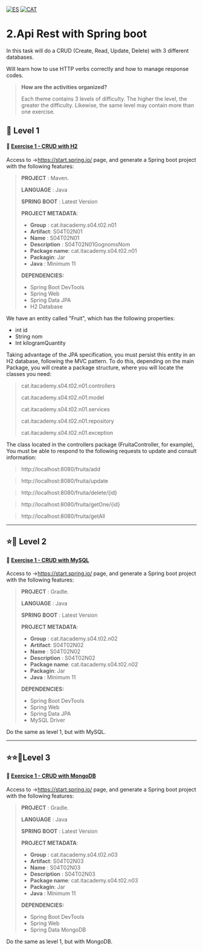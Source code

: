 [![ES](https://img.shields.io/badge/ES-red.svg?logo=googletranslate&logoColor=white)](https://github.com/ariamdev/IT-ACADEMY-SPRINT-4/blob/main/Tasca%20S4.02%20Api%20Rest%20amb%20Spring%20boot/README.es.md)
[![CAT](https://img.shields.io/badge/CAT-yellow.svg?logo=googletranslate&logoColor=white)](https://github.com/ariamdev/IT-ACADEMY-SPRINT-4/blob/main/Tasca%20S4.02%20Api%20Rest%20amb%20Spring%20boot/README.cat.md)

2.Api Rest with Spring boot
=


In this task will do a CRUD (Create, Read, Update, Delete) with 3 different databases.

Will learn how to use HTTP verbs correctly and how to manage response codes.

>**How are the activities organized?**
>
>Each theme contains 3 levels of difficulty. The higher the level, the greater the difficulty. Likewise, the same level may contain more than one exercise.

🌟 Level 1
-

#### 📍 [Exercise 1 - CRUD with H2](https://github.com/ariamdev/IT-ACADEMY-SPRINT-4/tree/main/Tasca%20S4.02%20Api%20Rest%20amb%20Spring%20boot/Lvl%201)

Access to ->https://start.spring.io/ page, and generate a Spring boot project with the following features:

>**PROJECT** : Maven.
>
> **LANGUAGE** : Java
>
> **SPRING BOOT** : Latest Version
>
> **PROJECT METADATA**:
>
>- **Group** : cat.itacademy.s04.t02.n01
>- **Artifact**: S04T02N01
>- **Name** : S04T02N01
>- **Description** : S04T02N01GognomsNom
>- **Package name**: cat.itacademy.s04.t02.n01
>- **Packagin**: Jar
>- **Java** : Minimum 11
>
>**DEPENDENCIES:**
> - Spring Boot DevTools
> - Spring Web
> - Spring Data JPA
> - H2 Database


We have an entity called "Fruit", which has the following properties:

- int id
- String nom
- Int kilogramQuantity


Taking advantage of the JPA specification, you must persist this entity in an H2 database, following the MVC pattern.
To do this, depending on the main Package, you will create a package structure, where you will locate the classes you need:


>cat.itacademy.s04.t02.n01.controllers
>
>cat.itacademy.s04.t02.n01.model
>
>cat.itacademy.s04.t02.n01.services
>
>cat.itacademy.s04.t02.n01.repository
>
>cat.itacademy.s04.t02.n01.exception


The class located in the controllers package (FruitaController, for example),
You must be able to respond to the following requests to update and consult information:

>http://localhost:8080/fruita/add

>http://localhost:8080/fruita/update

>http://localhost:8080/fruita/delete/{id}

>http://localhost:8080/fruita/getOne/{id}

>http://localhost:8080/fruita/getAll

---

⭐🌟 Level 2
-

#### 📍 [Exercise 1 - CRUD with MySQL](https://github.com/ariamdev/IT-ACADEMY-SPRINT-4/tree/main/Tasca%20S4.02%20Api%20Rest%20amb%20Spring%20boot/Lvl%202)

Access to ->https://start.spring.io/ page, and generate a Spring boot project with the following features:


>**PROJECT** : Gradle.
>
> **LANGUAGE** : Java
>
> **SPRING BOOT** : Latest Version
>
> **PROJECT METADATA**:
>
>- **Group** : cat.itacademy.s04.t02.n02
>- **Artifact**: S04T02N02
>- **Name** : S04T02N02
>- **Description** : S04T02N02
>- **Package name**: cat.itacademy.s04.t02.n02
>- **Packagin**: Jar
>- **Java** : Minimum 11
>
>**DEPENDENCIES:**
> - Spring Boot DevTools
> - Spring Web
> - Spring Data JPA
> - MySQL Driver

Do the same as level 1, but with MySQL.

---

⭐⭐🌟Level 3
-

#### 📍 [Exercice 1 - CRUD with MongoDB](https://github.com/ariamdev/IT-ACADEMY-SPRINT-4/tree/main/Tasca%20S4.02%20Api%20Rest%20amb%20Spring%20boot/Lvl%203)

Access to ->https://start.spring.io/ page, and generate a Spring boot project with the following features:

>**PROJECT** : Gradle.
>
> **LANGUAGE** : Java
>
> **SPRING BOOT** : Latest Version
>
> **PROJECT METADATA**:
>
>- **Group** : cat.itacademy.s04.t02.n03
>- **Artifact**: S04T02N03
>- **Name** : S04T02N03
>- **Description** : S04T02N03
>- **Package name**: cat.itacademy.s04.t02.n03
>- **Packagin**: Jar
>- **Java** : Minimum 11
>
>**DEPENDENCIES:**
> - Spring Boot DevTools
> - Spring Web
> - Spring Data MongoDB

Do the same as level 1, but with MongoDB.

